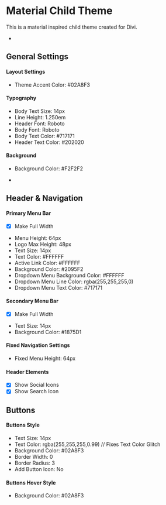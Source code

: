 # Material Child Theme
This is a material inspired child theme created for Divi.

-


## General Settings

#### Layout Settings
- Theme Accent Color: #02A8F3

#### Typography
- Body Text Size: 14px
- Line Height: 1.250em
- Header Font: Roboto
- Body Font: Roboto
- Body Text Color: #717171
- Header Text Color: #202020

#### Background
- Background Color: #F2F2F2

-

## Header & Navigation

#### Primary Menu Bar
- [x] Make Full Width
- Menu Height: 64px
- Logo Max Height: 48px
- Text Size: 14px
- Text Color: #FFFFFF
- Active Link Color: #FFFFFF
- Background Color: #2095F2
- Dropdown Menu Background Color: #FFFFFF
- Dropdown Menu Line Color: rgba(255,255,255,0)
- Dropdown Menu Text Color: #717171

#### Secondary Menu Bar
- [x] Make Full Width
- Text Size: 14px
- Background Color: #1875D1

#### Fixed Navigation Settings
- Fixed Menu Height: 64px

#### Header Elements
- [x] Show Social Icons
- [x] Show Search Icon

## Buttons

#### Buttons Style
- Text Size: 14px
- Text Color: rgba(255,255,255,0.99) // Fixes Text Color Glitch
- Background Color: #02A8F3
- Border Width: 0
- Border Radius: 3
- Add Button Icon: No

#### Buttons Hover Style
- Background Color: #02A8F3